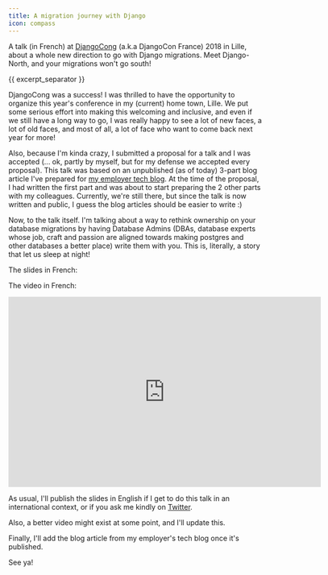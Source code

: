 ```yaml
---
title: A migration journey with Django
icon: compass
---
```


A talk (in French) at [DjangoCong](http://rencontres.django-fr.org/2018/) (a.k.a DjangoCon France) 2018 in Lille, about a whole new direction to go with Django migrations. Meet Django-North, and your migrations won't go south!

{{ excerpt_separator }}

DjangoCong was a success! I was thrilled to have the opportunity to organize this year's conference in my (current) home town, Lille. We put some serious effort into making this welcoming and inclusive, and even if we still have a long way to go, I was really happy to see a lot of new faces, a lot of old faces, and most of all, a lot of face who want to come back next year for more!

Also, because I'm kinda crazy, I submitted a proposal for a talk and I was accepted (... ok, partly by myself, but for my defense we accepted every proposal). This talk was based on an unpublished (as of today) 3-part blog article I've prepared for [my employer tech blog](https://tech.people-doc.com/). At the time of the proposal, I had written the first part and was about to start preparing the 2 other parts with my colleagues. Currently, we're still there, but since the talk is now written and public, I guess the blog articles should be easier to write :)

Now, to the talk itself. I'm talking about a way to rethink ownership on your database migrations by having Database Admins (DBAs, database experts whose job, craft and passion are aligned towards making postgres and other databases a better place) write them with you. This is, literally, a story that let us sleep at night!

The slides in French:

<script async class="speakerdeck-embed" data-id="798552fd4b374d6eaadc3f49f496592b" data-ratio="1.77777777777778" src="//speakerdeck.com/assets/embed.js"></script>

The video in French:
<iframe src="https://player.twitch.tv/?autoplay=false&video=v271185502" frameborder="0" allowfullscreen="true" scrolling="no" height="378" width="620"></iframe>

As usual, I'll publish the slides in English if I get to do this talk in an international context, or if you ask me kindly on [Twitter](https://twitter.com/ewjoachim).

Also, a better video might exist at some point, and I'll update this.

Finally, I'll add the blog article from my employer's tech blog once it's published.

See ya!
